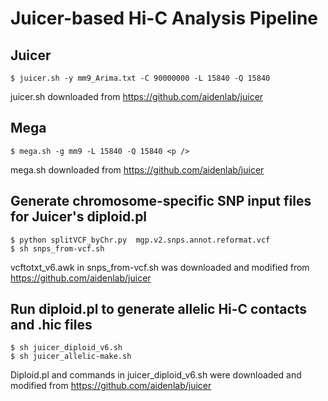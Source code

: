 
# Juicer-based Hi-C Analysis Pipeline

## Juicer 
```
$ juicer.sh -y mm9_Arima.txt -C 90000000 -L 15840 -Q 15840
```
juicer.sh downloaded from https://github.com/aidenlab/juicer

## Mega 
```
$ mega.sh -g mm9 -L 15840 -Q 15840 <p />
```
mega.sh downloaded from https://github.com/aidenlab/juicer

## Generate chromosome-specific SNP input files for Juicer's diploid.pl
```
$ python splitVCF_byChr.py  mgp.v2.snps.annot.reformat.vcf 
$ sh snps_from-vcf.sh
```
vcftotxt_v6.awk in snps_from-vcf.sh was downloaded and modified from https://github.com/aidenlab/juicer

## Run diploid.pl to generate allelic Hi-C contacts and .hic files
```
$ sh juicer_diploid_v6.sh
$ sh juicer_allelic-make.sh
```
Diploid.pl and commands in juicer_diploid_v6.sh were downloaded and modified from https://github.com/aidenlab/juicer
